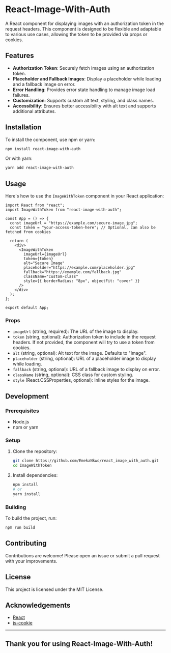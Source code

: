 # React-Image-With-Auth

A React component for displaying images with an authorization token in the request headers. This component is designed to be flexible and adaptable to various use cases, allowing the token to be provided via props or cookies.

## Features

- **Authorization Token**: Securely fetch images using an authorization token.
- **Placeholder and Fallback Images**: Display a placeholder while loading and a fallback image on error.
- **Error Handling**: Provides error state handling to manage image load failures.
- **Customization**: Supports custom alt text, styling, and class names.
- **Accessibility**: Ensures better accessibility with alt text and supports additional attributes.

## Installation

To install the component, use npm or yarn:

```bash
npm install react-image-with-auth
```

Or with yarn:

```bash
yarn add react-image-with-auth
```

## Usage

Here's how to use the `ImageWithToken` component in your React application:

```tsx
import React from "react";
import ImageWithToken from "react-image-with-auth";

const App = () => {
  const imageUrl = "https://example.com/secure-image.jpg";
  const token = "your-access-token-here"; // Optional, can also be fetched from cookies

  return (
    <div>
      <ImageWithToken
        imageUrl={imageUrl}
        token={token}
        alt="Secure Image"
        placeholder="https://example.com/placeholder.jpg"
        fallback="https://example.com/fallback.jpg"
        className="custom-class"
        style={{ borderRadius: "8px", objectFit: "cover" }}
      />
    </div>
  );
};

export default App;
```

### Props

- `imageUrl` (string, required): The URL of the image to display.
- `token` (string, optional): Authorization token to include in the request headers. If not provided, the component will try to use a token from cookies.
- `alt` (string, optional): Alt text for the image. Defaults to "Image".
- `placeholder` (string, optional): URL of a placeholder image to display while loading.
- `fallback` (string, optional): URL of a fallback image to display on error.
- `className` (string, optional): CSS class for custom styling.
- `style` (React.CSSProperties, optional): Inline styles for the image.

## Development

### Prerequisites

- Node.js
- npm or yarn

### Setup

1. Clone the repository:

   ```bash
   git clone https://github.com/EmekaNkwo/react_image_with_auth.git
   cd ImageWithToken
   ```

2. Install dependencies:
   ```bash
   npm install
   # or
   yarn install
   ```

### Building

To build the project, run:

```bash
npm run build
```

## Contributing

Contributions are welcome! Please open an issue or submit a pull request with your improvements.

## License

This project is licensed under the MIT License.

## Acknowledgements

- [React](https://reactjs.org/)
- [js-cookie](https://github.com/js-cookie/js-cookie)

---

## Thank you for using React-Image-With-Auth!
